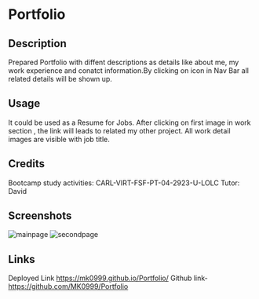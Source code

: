 # Portfolio
## Description
Prepared Portfolio with diffent descriptions as details like about me, my work experience and conatct information.By clicking on icon in Nav Bar all related details will be shown up.

## Usage
It could be used as a Resume for Jobs. After clicking on first image in work section , the link will leads to related my other project. All work detail images are visible with job title.

## Credits
Bootcamp study activities: CARL-VIRT-FSF-PT-04-2923-U-LOLC
Tutor: David

## Screenshots
![mainpage](https://github.com/MK0999/Portfolio/blob/main/Screenshot%20(71).png?raw=true)
![secondpage]()

## Links
Deployed Link https://mk0999.github.io/Portfolio/
Github link- https://github.com/MK0999/Portfolio
